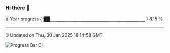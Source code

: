 ### Hi there 👋

⏳ Year progress { ██▁▁▁▁▁▁▁▁▁▁▁▁▁▁▁▁▁▁▁▁▁▁▁▁▁▁▁▁ } 8.15 %

---

⏰ Updated on Thu, 30 Jan 2025 18:14:58 GMT

![Progress Bar CI](https://github.com/code-lakshay/GitHub-Actions-Demo/workflows/Progress%20Bar%20CI/badge.svg)
